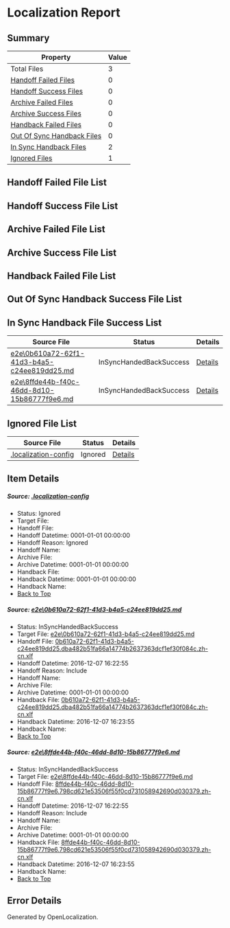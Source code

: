 # <a name='report-top'></a> Localization Report

## Summary
 Property | Value 
 -------- | ----- 
 Total Files | 3
[ Handoff Failed Files ](#handoff-failed-list)| 0
[ Handoff Success Files ](#handoff-success-list)| 0
[ Archive Failed Files ](#archive-failed-list)| 0
[ Archive Success Files ](#archive-success-list)| 0
[ Handback Failed Files ](#handback-failed-list)| 0
[ Out Of Sync Handback Files ](#outofsync-handback-success-list)| 0
[ In Sync Handback Files ](#insync-handback-success-list)| 2
[ Ignored Files ](#ignored-list)| 1

## <a name='handoff-failed-list'></a> Handoff Failed File List

## <a name='handoff-success-list'></a> Handoff Success File List

## <a name='archive-failed-list'></a> Archive Failed File List

## <a name='archive-success-list'></a> Archive Success File List

## <a name='handback-failed-list'></a> Handback Failed File List

## <a name='outofsync-handback-success-list'></a> Out Of Sync Handback Success File List

## <a name='insync-handback-success-list'></a> In Sync Handback File Success List
 Source File | Status | Details 
 ----------- | ------ | ------- 
 [e2e\0b610a72-62f1-41d3-b4a5-c24ee819dd25.md](https://github.com/OpenLocalizationTestOrg/ol-test0/blob/f5824db776125f691bbea3ae2a027f8cd6f89873/e2e/0b610a72-62f1-41d3-b4a5-c24ee819dd25.md) | InSyncHandedBackSuccess | [Details](#d2502d102535a9d4301ff265d82639c13be9741f1)
 [e2e\8ffde44b-f40c-46dd-8d10-15b86777f9e6.md](https://github.com/OpenLocalizationTestOrg/ol-test0/blob/f5824db776125f691bbea3ae2a027f8cd6f89873/e2e/8ffde44b-f40c-46dd-8d10-15b86777f9e6.md) | InSyncHandedBackSuccess | [Details](#88175f5c535b0895b15200b7c5945f2ac53e8fca2)

## <a name='ignored-list'></a> Ignored File List
 Source File | Status | Details 
 ----------- | ------ | ------- 
 [.localization-config](https://github.com/OpenLocalizationTestOrg/ol-test0/blob/f5824db776125f691bbea3ae2a027f8cd6f89873/.localization-config) | Ignored | [Details](#c268a05ecaa7ec85942ed632c29928ee5bd6da8d0)

## Item Details
##### <a name='c268a05ecaa7ec85942ed632c29928ee5bd6da8d0'></a> Source: [.localization-config](https://github.com/OpenLocalizationTestOrg/ol-test0/blob/f5824db776125f691bbea3ae2a027f8cd6f89873/.localization-config)
* Status: Ignored
* Target File: 
* Handoff File: 
* Handoff Datetime: 0001-01-01 00:00:00
* Handoff Reason: Ignored
* Handoff Name: 
* Archive File: 
* Archive Datetime: 0001-01-01 00:00:00
* Handback File: 
* Handback Datetime: 0001-01-01 00:00:00
* Handback Name: 
* [Back to Top](#report-top)

##### <a name='d2502d102535a9d4301ff265d82639c13be9741f1'></a> Source: [e2e\0b610a72-62f1-41d3-b4a5-c24ee819dd25.md](https://github.com/OpenLocalizationTestOrg/ol-test0/blob/f5824db776125f691bbea3ae2a027f8cd6f89873/e2e/0b610a72-62f1-41d3-b4a5-c24ee819dd25.md)
* Status: InSyncHandedBackSuccess
* Target File: [e2e\0b610a72-62f1-41d3-b4a5-c24ee819dd25.md](https://github.com/OpenLocalizationTestOrg/ol-test0-zhcn/blob/4c347f3bd3834f95bc082ca3fc8e8377b6d94e68/e2e/0b610a72-62f1-41d3-b4a5-c24ee819dd25.md)
* Handoff File: [0b610a72-62f1-41d3-b4a5-c24ee819dd25.dba482b51fa66a14774b2637363dcf1ef30f084c.zh-cn.xlf](https://github.com/OpenLocalizationTestOrg/ol-test0-handoff/blob/d46409846cabe227419ed0bb289756a169d05440/ol-handoff/OpenLocalizationTestOrg/ol-test0-zhcn/qimu/ht/0b610a72-62f1-41d3-b4a5-c24ee819dd25.dba482b51fa66a14774b2637363dcf1ef30f084c.zh-cn.xlf)
* Handoff Datetime: 2016-12-07 16:22:55
* Handoff Reason: Include
* Handoff Name: 
* Archive File: 
* Archive Datetime: 0001-01-01 00:00:00
* Handback File: [0b610a72-62f1-41d3-b4a5-c24ee819dd25.dba482b51fa66a14774b2637363dcf1ef30f084c.zh-cn.xlf](https://github.com/OpenLocalizationTestOrg/ol-test0-handback/blob/9917608d124d7d835a9079dc84a4707ff25c40c0/ol-handback/OpenLocalizationTestOrg/ol-test0-zhcn/qimu/ht/0b610a72-62f1-41d3-b4a5-c24ee819dd25.dba482b51fa66a14774b2637363dcf1ef30f084c.zh-cn.xlf)
* Handback Datetime: 2016-12-07 16:23:55
* Handback Name: 
* [Back to Top](#report-top)

##### <a name='88175f5c535b0895b15200b7c5945f2ac53e8fca2'></a> Source: [e2e\8ffde44b-f40c-46dd-8d10-15b86777f9e6.md](https://github.com/OpenLocalizationTestOrg/ol-test0/blob/f5824db776125f691bbea3ae2a027f8cd6f89873/e2e/8ffde44b-f40c-46dd-8d10-15b86777f9e6.md)
* Status: InSyncHandedBackSuccess
* Target File: [e2e\8ffde44b-f40c-46dd-8d10-15b86777f9e6.md](https://github.com/OpenLocalizationTestOrg/ol-test0-zhcn/blob/4c347f3bd3834f95bc082ca3fc8e8377b6d94e68/e2e/8ffde44b-f40c-46dd-8d10-15b86777f9e6.md)
* Handoff File: [8ffde44b-f40c-46dd-8d10-15b86777f9e6.798cd621e53506f55f0cd731058942690d030379.zh-cn.xlf](https://github.com/OpenLocalizationTestOrg/ol-test0-handoff/blob/d46409846cabe227419ed0bb289756a169d05440/ol-handoff/OpenLocalizationTestOrg/ol-test0-zhcn/qimu/ht/8ffde44b-f40c-46dd-8d10-15b86777f9e6.798cd621e53506f55f0cd731058942690d030379.zh-cn.xlf)
* Handoff Datetime: 2016-12-07 16:22:55
* Handoff Reason: Include
* Handoff Name: 
* Archive File: 
* Archive Datetime: 0001-01-01 00:00:00
* Handback File: [8ffde44b-f40c-46dd-8d10-15b86777f9e6.798cd621e53506f55f0cd731058942690d030379.zh-cn.xlf](https://github.com/OpenLocalizationTestOrg/ol-test0-handback/blob/9917608d124d7d835a9079dc84a4707ff25c40c0/ol-handback/OpenLocalizationTestOrg/ol-test0-zhcn/qimu/ht/8ffde44b-f40c-46dd-8d10-15b86777f9e6.798cd621e53506f55f0cd731058942690d030379.zh-cn.xlf)
* Handback Datetime: 2016-12-07 16:23:55
* Handback Name: 
* [Back to Top](#report-top)


## Error Details

Generated by OpenLocalization.
